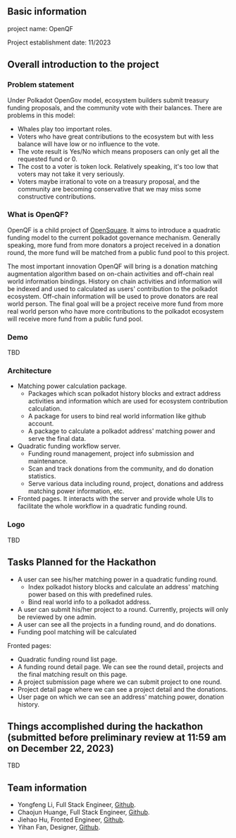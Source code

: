 ## Basic information

project name: OpenQF

Project establishment date: 11/2023

## Overall introduction to the project

### Problem statement

Under Polkadot OpenGov model, ecosystem builders submit treasury funding proposals, and the community vote with their
balances. There are problems in this model:

- Whales play too important roles.
- Voters who have great contributions to the ecosystem but with less balance will have low or no influence to the vote.
- The vote result is Yes/No which means proposers can only get all the requested fund or 0.
- The cost to a voter is token lock. Relatively speaking, it's too low that voters may not take it very seriously.
- Voters maybe irrational to vote on a treasury proposal, and the community are becoming conservative that we may miss
  some constructive contributions.

### What is OpenQF?

OpenQF is a child project of [OpenSquare](https://github.com/opensquare-network). It aims to introduce a quadratic
funding model to the current polkadot governance mechanism. Generally speaking, more fund from more donators a
project received in a donation round, the more fund will be matched from a public fund pool to this project.

The most important innovation OpenQF will bring is a donation matching augmentation algorithm based on on-chain
activities and off-chain real world information bindings. History on chain activities and information will be indexed
and used to calculated as users' contribution to the polkadot ecosystem. Off-chain information will be used to prove
donators are real world person. The final goal will be a project receive more fund from more real world person who have
more contributions to the polkadot ecosystem will receive more fund from a public fund pool.

### Demo

TBD

### Architecture

- Matching power calculation package.
    - Packages which scan polkadot history blocks and extract address activities and information which are used for
      ecosystem contribution calculation.
    - A package for users to bind real world information like github account.
    - A package to calculate a polkadot address' matching power and serve the final data.
- Quadratic funding workflow server.
    - Funding round management, project info submission and maintenance.
    - Scan and track donations from the community, and do donation statistics.
    - Serve various data including round, project, donations and address matching power information, etc.
- Fronted pages. It interacts with the server and provide whole UIs to facilitate the whole workflow in a quadratic
  funding round.

### Logo

TBD

## Tasks Planned for the Hackathon

- A user can see his/her matching power in a quadratic funding round.
    - Index polkadot history blocks and calculate an address' matching power based on this with predefined rules.
    - Bind real world info to a polkadot address.
- A user can submit his/her project to a round. Currently, projects will only be reviewed by one admin.
- A user can see all the projects in a funding round, and do donations.
- Funding pool matching will be calculated

Fronted pages:

- Quadratic funding round list page.
- A funding round detail page. We can see the round detail, projects and the final matching result on this page.
- A project submission page where we can submit project to one round.
- Project detail page where we can see a project detail and the donations.
- User page on which we can see an address' matching power, donation history.

## Things accomplished during the hackathon (submitted before preliminary review at 11:59 am on December 22, 2023)

TBD

## Team information

- Yongfeng Li, Full Stack Engineer, [Github](https://github.com/wliyongfeng).
- Chaojun Huange, Full Stack Engineer, [Github](https://github.com/hyifeng).
- Jiehao Hu, Fronted Engineer, [Github](https://github.com/2nthony).
- Yihan Fan, Designer, [Github](https://github.com/Popoulosss).
